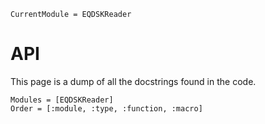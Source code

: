 ```@meta
CurrentModule = EQDSKReader 
```

<!-- ```@contents
Pages = ["api.md"]
``` -->

# API
This page is a dump of all the docstrings found in the code. 

```@autodocs
Modules = [EQDSKReader]
Order = [:module, :type, :function, :macro]
```